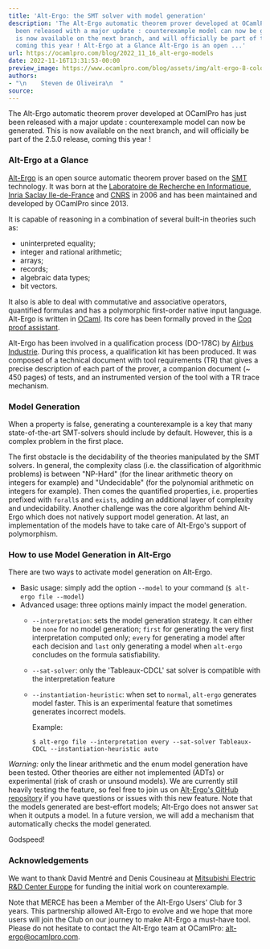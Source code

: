 ```yaml
---
title: 'Alt-Ergo: the SMT solver with model generation'
description: 'The Alt-Ergo automatic theorem prover developed at OCamlPro has just
  been released with a major update : counterexample model can now be generated. This
  is now available on the next branch, and will officially be part of the 2.5.0 release,
  coming this year ! Alt-Ergo at a Glance Alt-Ergo is an open ...'
url: https://ocamlpro.com/blog/2022_11_16_alt-ergo-models
date: 2022-11-16T13:31:53-00:00
preview_image: https://www.ocamlpro.com/blog/assets/img/alt-ergo-8-colors.png
authors:
- "\n    Steven de Oliveira\n  "
source:
---
```


<p>The Alt-Ergo automatic theorem prover developed at OCamlPro has just been released with a major update : counterexample model can now be generated. This is now available on the next branch, and will officially be part of the 2.5.0 release, coming this year !</p>
<h3>Alt-Ergo at a Glance</h3>
<p><a href="https://alt-ergo.ocamlpro.com">Alt-Ergo</a> is an open source automatic theorem prover based on the <a href="https://en.wikipedia.org/wiki/Satisfiability_Modulo_Theories">SMT</a> technology. It was born at the <a href="https://www.lri.fr">Laboratoire de Recherche en Informatique</a>, <a href="https://www.inria.fr/centre/saclay">Inria Saclay Ile-de-France</a> and <a href="https://www.cnrs.fr/index.php">CNRS</a> in 2006 and has been maintained and developed by OCamlPro since 2013.</p>
<p></p>
<p>It is capable of reasoning in a combination of several built-in theories such as:</p>
<ul>
<li>uninterpreted equality;
</li>
<li>integer and rational arithmetic;
</li>
<li>arrays;
</li>
<li>records;
</li>
<li>algebraic data types;
</li>
<li>bit vectors.
</li>
</ul>
<p>It also is able to deal with commutative and associative operators, quantified formulas and has a polymorphic first-order native input language.
Alt-Ergo is written in <a href="https://caml.inria.fr/ocaml/index.fr.html">OCaml</a>. Its core has been formally proved in the <a href="https://coq.inria.fr">Coq proof assistant</a>.</p>
<p>Alt-Ergo has been involved in a qualification process (DO-178C) by <a href="http://www.airbus.com">Airbus Industrie</a>. During this process, a qualification kit has been produced. It was composed of a technical document with tool requirements (TR) that gives a precise description of each part of the prover, a companion document (~ 450 pages) of tests, and an instrumented version of the tool with a TR trace mechanism.</p>
<h3>Model Generation</h3>
<p>When a property is false, generating a counterexample is a key that many state-of-the-art SMT-solvers should include by default. However, this is a complex problem in the first place.</p>
<p>The first obstacle is the decidability of the theories manipulated by the SMT solvers. In general, the complexity class (i.e. the classification of algorithmic problems) is between "NP-Hard" (for the linear arithmetic theory on integers for example) and "Undecidable" (for the polynomial arithmetic on integers for example). Then comes the quantified properties, i.e. properties prefixed with <code>forall</code>s and <code>exists</code>, adding an additional layer of complexity and undecidability. Another challenge was the core algorithm behind Alt-Ergo which does not natively support model generation. At last, an implementation of the models have to take care of Alt-Ergo's support of polymorphism.</p>
<h3>How to use Model Generation in Alt-Ergo</h3>
<p>There are two ways to activate model generation on Alt-Ergo.</p>
<ul>
<li>Basic usage: simply add the option <code>--model</code> to your command (<code>$ alt-ergo file --model</code>)
</li>
<li>Advanced usage: three options mainly impact the model generation.
<ul>
<li>
<p><code>--interpretation</code>: sets the model generation strategy. It can either be
<code>none</code> for no model generation; <code>first</code> for generating the very first
interpretation computed only; <code>every</code> for generating a
model after each decision and <code>last</code> only generating a model when <code>alt-ergo</code>
concludes on the formula satisfiability.</p>
</li>
<li>
<p><code>--sat-solver</code>: only the 'Tableaux-CDCL' sat solver is compatible with the
interpretation feature</p>
</li>
<li>
<p><code>--instantiation-heuristic</code>: when set to <code>normal</code>, <code>alt-ergo</code> generates model
faster. This is an experimental feature that sometimes generates incorrect
models.</p>
<p>Example:</p>
<p><code>$ alt-ergo file --interpretation every --sat-solver Tableaux-CDCL --instantiation-heuristic auto</code></p>
</li>
</ul>
</li>
</ul>
<p><em>Warning:</em> only the linear arithmetic and the enum model generation have been
tested. Other theories are either not implemented (ADTs) or experimental (risk
of crash or unsound models). We are currently still heavily testing the
feature, so feel free to join us on
<a href="https://ocamlpro.com/blog/github.com/OcamlPro/alt-ergo">Alt-Ergo's GitHub repository</a> if you have
questions or issues with this new feature.
Note that the models generated are best-effort models; Alt-Ergo
does not answer <code>Sat</code> when it outputs a model. In a future version, we will add
a mechanism that automatically checks the model generated.</p>
<p>Godspeed!</p>
<h3>Acknowledgements</h3>
<p>We want to thank David Mentré and Denis Cousineau at <a href="https://www.mitsubishielectric-rce.eu/merce-in-france/">Mitsubishi Electric R&amp;D Center Europe</a>
for funding the initial work on counterexample.</p>
<p>Note that MERCE has been a Member of the Alt-Ergo Users’ Club for 3 years.
This partnership allowed Alt-Ergo to evolve and we hope that more users
will join the Club on our journey to make Alt-Ergo a must-have tool.
Please do not hesitate to contact the Alt-Ergo team at OCamlPro:
<a href="mailto:alt-ergo@ocamlpro.com">alt-ergo@ocamlpro.com</a>.</p>

